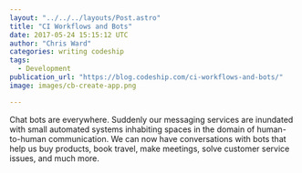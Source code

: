 ```yaml
---
layout: "../../../layouts/Post.astro"
title: "CI Workflows and Bots"
date: 2017-05-24 15:15:12 UTC
author: "Chris Ward"
categories: writing codeship
tags:
  - Development
publication_url: "https://blog.codeship.com/ci-workflows-and-bots/"
image: images/cb-create-app.png

---
```

Chat bots are everywhere. Suddenly our messaging services are inundated with small automated systems inhabiting spaces in the domain of human-to-human communication. We can now have conversations with bots that help us buy products, book travel, make meetings, solve customer service issues, and much more.

